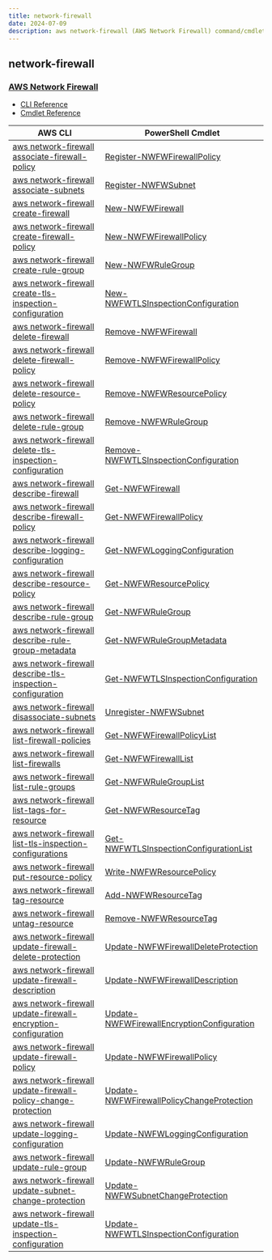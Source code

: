 ```yaml
---
title: network-firewall
date: 2024-07-09
description: aws network-firewall (AWS Network Firewall) command/cmdlet list.
---
```


## network-firewall

### [AWS Network Firewall](https://aws.amazon.com/network-firewall/)

* [CLI Reference](https://awscli.amazonaws.com/v2/documentation/api/latest/reference/network-firewall/index.html)
* [Cmdlet Reference](https://docs.aws.amazon.com/powershell/latest/reference/items/NetworkFirewall_cmdlets.html)

|AWS CLI|PowerShell Cmdlet|
|----|----|
|[aws network-firewall associate-firewall-policy](https://awscli.amazonaws.com/v2/documentation/api/latest/reference/network-firewall/associate-firewall-policy.html)|[Register-NWFWFirewallPolicy](https://docs.aws.amazon.com/powershell/latest/reference/items/Register-NWFWFirewallPolicy.html)|
|[aws network-firewall associate-subnets](https://awscli.amazonaws.com/v2/documentation/api/latest/reference/network-firewall/associate-subnets.html)|[Register-NWFWSubnet](https://docs.aws.amazon.com/powershell/latest/reference/items/Register-NWFWSubnet.html)|
|[aws network-firewall create-firewall](https://awscli.amazonaws.com/v2/documentation/api/latest/reference/network-firewall/create-firewall.html)|[New-NWFWFirewall](https://docs.aws.amazon.com/powershell/latest/reference/items/New-NWFWFirewall.html)|
|[aws network-firewall create-firewall-policy](https://awscli.amazonaws.com/v2/documentation/api/latest/reference/network-firewall/create-firewall-policy.html)|[New-NWFWFirewallPolicy](https://docs.aws.amazon.com/powershell/latest/reference/items/New-NWFWFirewallPolicy.html)|
|[aws network-firewall create-rule-group](https://awscli.amazonaws.com/v2/documentation/api/latest/reference/network-firewall/create-rule-group.html)|[New-NWFWRuleGroup](https://docs.aws.amazon.com/powershell/latest/reference/items/New-NWFWRuleGroup.html)|
|[aws network-firewall create-tls-inspection-configuration](https://awscli.amazonaws.com/v2/documentation/api/latest/reference/network-firewall/create-tls-inspection-configuration.html)|[New-NWFWTLSInspectionConfiguration](https://docs.aws.amazon.com/powershell/latest/reference/items/New-NWFWTLSInspectionConfiguration.html)|
|[aws network-firewall delete-firewall](https://awscli.amazonaws.com/v2/documentation/api/latest/reference/network-firewall/delete-firewall.html)|[Remove-NWFWFirewall](https://docs.aws.amazon.com/powershell/latest/reference/items/Remove-NWFWFirewall.html)|
|[aws network-firewall delete-firewall-policy](https://awscli.amazonaws.com/v2/documentation/api/latest/reference/network-firewall/delete-firewall-policy.html)|[Remove-NWFWFirewallPolicy](https://docs.aws.amazon.com/powershell/latest/reference/items/Remove-NWFWFirewallPolicy.html)|
|[aws network-firewall delete-resource-policy](https://awscli.amazonaws.com/v2/documentation/api/latest/reference/network-firewall/delete-resource-policy.html)|[Remove-NWFWResourcePolicy](https://docs.aws.amazon.com/powershell/latest/reference/items/Remove-NWFWResourcePolicy.html)|
|[aws network-firewall delete-rule-group](https://awscli.amazonaws.com/v2/documentation/api/latest/reference/network-firewall/delete-rule-group.html)|[Remove-NWFWRuleGroup](https://docs.aws.amazon.com/powershell/latest/reference/items/Remove-NWFWRuleGroup.html)|
|[aws network-firewall delete-tls-inspection-configuration](https://awscli.amazonaws.com/v2/documentation/api/latest/reference/network-firewall/delete-tls-inspection-configuration.html)|[Remove-NWFWTLSInspectionConfiguration](https://docs.aws.amazon.com/powershell/latest/reference/items/Remove-NWFWTLSInspectionConfiguration.html)|
|[aws network-firewall describe-firewall](https://awscli.amazonaws.com/v2/documentation/api/latest/reference/network-firewall/describe-firewall.html)|[Get-NWFWFirewall](https://docs.aws.amazon.com/powershell/latest/reference/items/Get-NWFWFirewall.html)|
|[aws network-firewall describe-firewall-policy](https://awscli.amazonaws.com/v2/documentation/api/latest/reference/network-firewall/describe-firewall-policy.html)|[Get-NWFWFirewallPolicy](https://docs.aws.amazon.com/powershell/latest/reference/items/Get-NWFWFirewallPolicy.html)|
|[aws network-firewall describe-logging-configuration](https://awscli.amazonaws.com/v2/documentation/api/latest/reference/network-firewall/describe-logging-configuration.html)|[Get-NWFWLoggingConfiguration](https://docs.aws.amazon.com/powershell/latest/reference/items/Get-NWFWLoggingConfiguration.html)|
|[aws network-firewall describe-resource-policy](https://awscli.amazonaws.com/v2/documentation/api/latest/reference/network-firewall/describe-resource-policy.html)|[Get-NWFWResourcePolicy](https://docs.aws.amazon.com/powershell/latest/reference/items/Get-NWFWResourcePolicy.html)|
|[aws network-firewall describe-rule-group](https://awscli.amazonaws.com/v2/documentation/api/latest/reference/network-firewall/describe-rule-group.html)|[Get-NWFWRuleGroup](https://docs.aws.amazon.com/powershell/latest/reference/items/Get-NWFWRuleGroup.html)|
|[aws network-firewall describe-rule-group-metadata](https://awscli.amazonaws.com/v2/documentation/api/latest/reference/network-firewall/describe-rule-group-metadata.html)|[Get-NWFWRuleGroupMetadata](https://docs.aws.amazon.com/powershell/latest/reference/items/Get-NWFWRuleGroupMetadata.html)|
|[aws network-firewall describe-tls-inspection-configuration](https://awscli.amazonaws.com/v2/documentation/api/latest/reference/network-firewall/describe-tls-inspection-configuration.html)|[Get-NWFWTLSInspectionConfiguration](https://docs.aws.amazon.com/powershell/latest/reference/items/Get-NWFWTLSInspectionConfiguration.html)|
|[aws network-firewall disassociate-subnets](https://awscli.amazonaws.com/v2/documentation/api/latest/reference/network-firewall/disassociate-subnets.html)|[Unregister-NWFWSubnet](https://docs.aws.amazon.com/powershell/latest/reference/items/Unregister-NWFWSubnet.html)|
|[aws network-firewall list-firewall-policies](https://awscli.amazonaws.com/v2/documentation/api/latest/reference/network-firewall/list-firewall-policies.html)|[Get-NWFWFirewallPolicyList](https://docs.aws.amazon.com/powershell/latest/reference/items/Get-NWFWFirewallPolicyList.html)|
|[aws network-firewall list-firewalls](https://awscli.amazonaws.com/v2/documentation/api/latest/reference/network-firewall/list-firewalls.html)|[Get-NWFWFirewallList](https://docs.aws.amazon.com/powershell/latest/reference/items/Get-NWFWFirewallList.html)|
|[aws network-firewall list-rule-groups](https://awscli.amazonaws.com/v2/documentation/api/latest/reference/network-firewall/list-rule-groups.html)|[Get-NWFWRuleGroupList](https://docs.aws.amazon.com/powershell/latest/reference/items/Get-NWFWRuleGroupList.html)|
|[aws network-firewall list-tags-for-resource](https://awscli.amazonaws.com/v2/documentation/api/latest/reference/network-firewall/list-tags-for-resource.html)|[Get-NWFWResourceTag](https://docs.aws.amazon.com/powershell/latest/reference/items/Get-NWFWResourceTag.html)|
|[aws network-firewall list-tls-inspection-configurations](https://awscli.amazonaws.com/v2/documentation/api/latest/reference/network-firewall/list-tls-inspection-configurations.html)|[Get-NWFWTLSInspectionConfigurationList](https://docs.aws.amazon.com/powershell/latest/reference/items/Get-NWFWTLSInspectionConfigurationList.html)|
|[aws network-firewall put-resource-policy](https://awscli.amazonaws.com/v2/documentation/api/latest/reference/network-firewall/put-resource-policy.html)|[Write-NWFWResourcePolicy](https://docs.aws.amazon.com/powershell/latest/reference/items/Write-NWFWResourcePolicy.html)|
|[aws network-firewall tag-resource](https://awscli.amazonaws.com/v2/documentation/api/latest/reference/network-firewall/tag-resource.html)|[Add-NWFWResourceTag](https://docs.aws.amazon.com/powershell/latest/reference/items/Add-NWFWResourceTag.html)|
|[aws network-firewall untag-resource](https://awscli.amazonaws.com/v2/documentation/api/latest/reference/network-firewall/untag-resource.html)|[Remove-NWFWResourceTag](https://docs.aws.amazon.com/powershell/latest/reference/items/Remove-NWFWResourceTag.html)|
|[aws network-firewall update-firewall-delete-protection](https://awscli.amazonaws.com/v2/documentation/api/latest/reference/network-firewall/update-firewall-delete-protection.html)|[Update-NWFWFirewallDeleteProtection](https://docs.aws.amazon.com/powershell/latest/reference/items/Update-NWFWFirewallDeleteProtection.html)|
|[aws network-firewall update-firewall-description](https://awscli.amazonaws.com/v2/documentation/api/latest/reference/network-firewall/update-firewall-description.html)|[Update-NWFWFirewallDescription](https://docs.aws.amazon.com/powershell/latest/reference/items/Update-NWFWFirewallDescription.html)|
|[aws network-firewall update-firewall-encryption-configuration](https://awscli.amazonaws.com/v2/documentation/api/latest/reference/network-firewall/update-firewall-encryption-configuration.html)|[Update-NWFWFirewallEncryptionConfiguration](https://docs.aws.amazon.com/powershell/latest/reference/items/Update-NWFWFirewallEncryptionConfiguration.html)|
|[aws network-firewall update-firewall-policy](https://awscli.amazonaws.com/v2/documentation/api/latest/reference/network-firewall/update-firewall-policy.html)|[Update-NWFWFirewallPolicy](https://docs.aws.amazon.com/powershell/latest/reference/items/Update-NWFWFirewallPolicy.html)|
|[aws network-firewall update-firewall-policy-change-protection](https://awscli.amazonaws.com/v2/documentation/api/latest/reference/network-firewall/update-firewall-policy-change-protection.html)|[Update-NWFWFirewallPolicyChangeProtection](https://docs.aws.amazon.com/powershell/latest/reference/items/Update-NWFWFirewallPolicyChangeProtection.html)|
|[aws network-firewall update-logging-configuration](https://awscli.amazonaws.com/v2/documentation/api/latest/reference/network-firewall/update-logging-configuration.html)|[Update-NWFWLoggingConfiguration](https://docs.aws.amazon.com/powershell/latest/reference/items/Update-NWFWLoggingConfiguration.html)|
|[aws network-firewall update-rule-group](https://awscli.amazonaws.com/v2/documentation/api/latest/reference/network-firewall/update-rule-group.html)|[Update-NWFWRuleGroup](https://docs.aws.amazon.com/powershell/latest/reference/items/Update-NWFWRuleGroup.html)|
|[aws network-firewall update-subnet-change-protection](https://awscli.amazonaws.com/v2/documentation/api/latest/reference/network-firewall/update-subnet-change-protection.html)|[Update-NWFWSubnetChangeProtection](https://docs.aws.amazon.com/powershell/latest/reference/items/Update-NWFWSubnetChangeProtection.html)|
|[aws network-firewall update-tls-inspection-configuration](https://awscli.amazonaws.com/v2/documentation/api/latest/reference/network-firewall/update-tls-inspection-configuration.html)|[Update-NWFWTLSInspectionConfiguration](https://docs.aws.amazon.com/powershell/latest/reference/items/Update-NWFWTLSInspectionConfiguration.html)|

